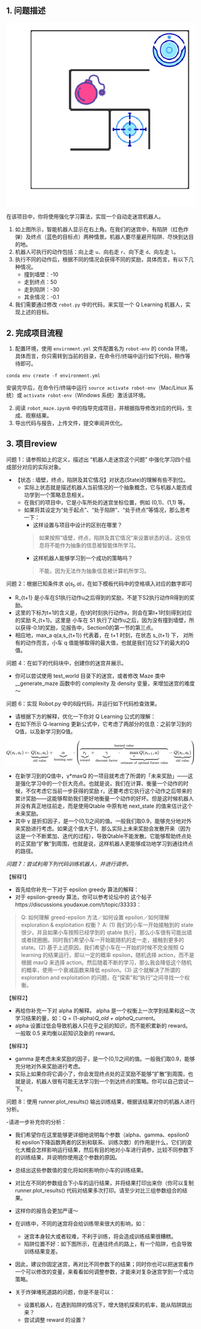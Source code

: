 ## 1. 问题描述


![img.png](default.png)

在该项目中，你将使用强化学习算法，实现一个自动走迷宫机器人。

1. 如上图所示，智能机器人显示在右上角。在我们的迷宫中，有陷阱（红色炸弹）及终点（蓝色的目标点）两种情景。机器人要尽量避开陷阱、尽快到达目的地。
2. 机器人可执行的动作包括：向上走 `u`、向右走 `r`、向下走 `d`、向左走 `l`。
3. 执行不同的动作后，根据不同的情况会获得不同的奖励，具体而言，有以下几种情况。
    - 撞到墙壁：-10
    - 走到终点：50
    - 走到陷阱：-30
    - 其余情况：-0.1
4. 我们需要通过修改 `robot.py` 中的代码，来实现一个 Q Learning 机器人，实现上述的目标。

## 2. 完成项目流程

1. 配置环境，使用 `envirnment.yml` 文件配置名为 `robot-env` 的 conda 环境，具体而言，你只需转到当前的目录，在命令行/终端中运行如下代码，稍作等待即可。
```
conda env create -f environment.yml
```
安装完毕后，在命令行/终端中运行 `source activate robot-env`（Mac/Linux 系统）或 `activate robot-env`（Windows 系统）激活该环境。

2. 阅读 `robot_maze.ipynb` 中的指导完成项目，并根据指导修改对应的代码，生成、观察结果。
3. 导出代码与报告，上传文件，提交审阅并优化。

## 3. 项目review

问题 1：请参照如上的定义，描述出 “机器人走迷宫这个问题” 中强化学习四个组成部分对应的实际对象。
- 【状态 : 墙壁，终点，陷阱及其它情况】对状态(State)的理解有些不到位。
  - 实际上状态就是描述机器人当前情况的一个抽象概念，它与机器人能否成功学到一个策略息息相关。
  - 在我们的项目中，它是小车所处的迷宫坐标位置，例如 (0,1)、(1,1) 等。
  - 如果将其设定为“处于起点”、“处于陷阱”、“处于终点”等情况，那么思考一下：
    - 这样设置与项目中设计的区别在哪里？
     > 如果按照”墙壁，终点，陷阱及其它情况“来设置状态的话，这些信息将不能作为抽象的信息被智能体所学习。
    - 这样机器人能够学习到一个成功的策略吗？
     > 不能，因为无法作为抽象信息被计算机所学习。

问题 2：根据已知条件求 $q(s_{t},a)$，在如下模板代码中的空格填入对应的数字即可
- R_{t+1} 是小车在S1执行动作u之后得到的奖励，不是下S2执行动作R得到的奖励。
- 这里的下标为t+1的含义是，在t的时刻执行动作a，则会在第t+1时刻得到对应的奖励 R_{t+1}。这里是 小车在 S1 执行了动作u之后，因为没有撞到墙壁，所以获得-0.1的奖励，见报告中，Section0的第一节的第三点。
- 相应地，max_a q(a,s_{t+1}) 代表着，在 t+1 时刻，在状态 s_{t+1} 下， 对所有的动作而言，小车 q 值能够取得的最大值，也就是我们在S2下的最大的Q值。

问题 4：在如下的代码块中，创建你的迷宫并展示。
- 你可以尝试使用 test_world 目录下的迷宫，或者修改 Maze 类中 __generate_maze 函数中的 complexity 及 density 变量，来增加迷宫的难度～

问题 6：实现 Robot.py 中的8段代码，并运行如下代码检查效果。
- 请根据下方的解释，优化一下你对 Q Learning 公式的理解：
- 在如下所示 Q-learning 更新公式中，它考虑了两部分的信息：之前学习到的Q值，以及新学习到Q值。

<div align=center><img width="550" src=qlearning.svg></div>

- 在新学习到的Q值中，γ*maxQ 的一项目就考虑了所谓的「未来奖励」——这是强化学习中的一个巨大亮点。也就是说，我们在计算、衡量一个动作的时候，不仅考虑它当前一步获得的奖励 r，还要考虑它执行这个动作之后带来的累计奖励——这能够帮助我们更好地衡量一个动作的好坏。但是这时候机器人并没有真正地往前走，而是使用Qtable 中原有地 next_state 的值来估计这个未来奖励。
- 其中 γ 是折扣因子，是一个(0,1)之间的值。一般我们取0.9，能够充分地对外来奖励进行考虑。如果这个值大于1，那么实际上未来奖励会发散开来（因为这是一个不断累加、迭代的过程），导致Qtable不能发散。它能够帮助终点处的正奖励“扩散”到周围，也就是说，这样机器人更能够成功地学习到通往终点的路径。

*问题 7：尝试利用下列代码训练机器人，并进行调参。*

【解释1】
- 首先给你补充一下对于 epsilon greedy 算法的解释：
- 对于 epsilon-greedy 算法，你可以参考论坛中的 这个帖子https://discussions.youdaxue.com/t/topic/33333：
> Q: 如何理解 greed-epsilon 方法／如何设置 epsilon／如何理解 exploration & exploitation 权衡？
A: (1) 我们的小车一开始接触到的 state 很少，并且如果小车按照已经学到的 qtable 执行，那么小车很有可能出错或者绕圈圈。同时我们希望小车一开始能随机的走一走，接触到更多的 state。(2) 基于上述原因，我们希望小车在一开始的时候不完全按照 Q learning 的结果运行，即以一定的概率 epsilon，随机选择 action，而不是根据 maxQ 来选择 action。然后随着不断的学习，那么我会降低这个随机的概率，使用一个衰减函数来降低 epsilon。(3) 这个就解决了所谓的 exploration and exploitation 的问题，在“探索”和“执行”之间寻找一个权衡。

【解释2】
- 再给你补充一下对 alpha 的解释。 alpha 是一个权衡上一次学到结果和这一次学习结果的量，如：Q = (1-alpha)*Q_old + alpha*Q_current。
- alpha 设置过低会导致机器人只在乎之前的知识，而不能积累新的 reward。一般取 0.5 来均衡以前知识及新的 reward。

【解释3】
- gamma 是考虑未来奖励的因子，是一个(0,1)之间的值。一般我们取0.9，能够充分地对外来奖励进行考虑。
- 实际上如果你将它调小了，你会发现终点处的正奖励不能够“扩散”到周围，也就是说，机器人很有可能无法学习到一个到达终点的策略。你可以自己尝试一下。

问题 8：使用 runner.plot_results() 输出训练结果，根据该结果对你的机器人进行分析。

-请进一步补充你的分析：
  - 我们希望你在这里能够更详细地说明每个参数（alpha、gamma、epsilon0 和 epsilon下降函数两者的区别和联系、训练次数）的作用是什么，它们的变化大概会怎样影响运行结果，然后有目的地对小车进行调参，比较不同参数下的训练结果，并说明你使用这个参数的原因。
  - 总结出这些参数值的变化将如何影响你小车的训练结果。
  - 对比在不同的参数组合下小车的运行结果，并将结果打印出来你（你可以复制 runner.plot_results() 代码对结果多次打印。请至少对比三组参数组合的结果。
- 这样你的报告会更加严谨～

- 在训练中，不同的迷宫将会给训练带来很大的影响，如：
  - 迷宫本身较大或者较难，不利于训练，将会造成训练结果很糟糕。
  - 陷阱位置不好：如下图所示，在通往终点的路上，有一个陷阱，也会导致训练结果变差。

- 因此，建议你固定迷宫，再对比不同参数下的结果；同时你也可以把迷宫看作一个可以修改的变量，来看看如何调整参数，才能来对复杂迷宫学到一个成功策略。

- 关于炸弹堵死道路的问题，你是不是可以：
  - 设置机器人，在遇到陷阱的情况下，增大随机探索的机率，能从陷阱跳出来？
  - 尝试调整 reward 的设置？
